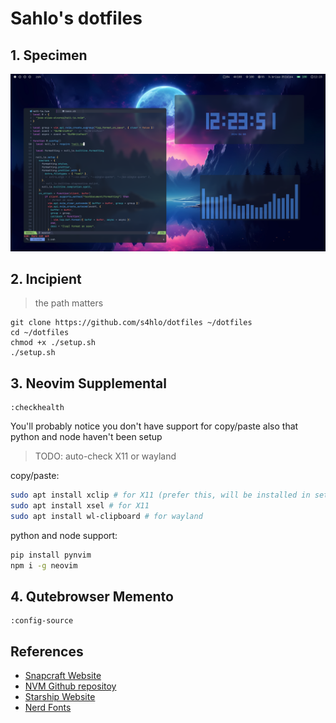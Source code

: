 # Sahlo's dotfiles

## 1. Specimen

![Captura de tela do projeto](Screenshot.png)

## 2. Incipient

> the path matters

```
git clone https://github.com/s4hlo/dotfiles ~/dotfiles
cd ~/dotfiles
chmod +x ./setup.sh
./setup.sh

```

## 3. Neovim Supplemental

```
:checkhealth
```

You'll probably notice you don't have support for copy/paste also that python and node haven't been setup

> TODO: auto-check X11 or wayland

copy/paste:

```sh
sudo apt install xclip # for X11 (prefer this, will be installed in setup.sh)
sudo apt install xsel # for X11
sudo apt install wl-clipboard # for wayland
```

python and node support:

```sh
pip install pynvim
npm i -g neovim

```

## 4. Qutebrowser Memento

```
:config-source
```
## References

- [Snapcraft Website](https://snapcraft.io/snapd)
- [NVM Github repositoy](https://github.com/nvm-sh/nvm#installing-and-updating)
- [Starship Website](https://starship.rs/)
- [Nerd Fonts](https://www.nerdfonts.com/font-downloads)
